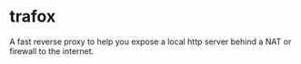 # trafox
A fast reverse proxy to help you expose a local  http server behind a NAT or firewall to the internet. 
